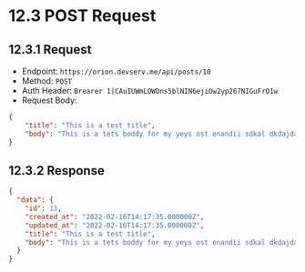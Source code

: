 # 12.3 POST Request

## 12.3.1 Request

- Endpoint: `https://orion.devserv.me/api/posts/10`
- Method: `POST`
- Auth Header: `Brearer 1|CAuIUWmLOWDns5blNIN6ejiOw2yp267NIGuFrO1w`
- Request Body:

```json
{
    "title": "This is a test title",
    "body": "This is a tets boddy for my yeys ost enandii sdkal dkdajdaasdlakjd lad aldasjdsadd jld d dl"
}
```

## 12.3.2 Response

```json
{
  "data": {
    "id": 13,
    "created_at": "2022-02-16T14:17:35.000000Z",
    "updated_at": "2022-02-16T14:17:35.000000Z",
    "title": "This is a test title",
    "body": "This is a tets boddy for my yeys ost enandii sdkal dkdajdaasdlakjd lad aldasjdsadd jld d dl"
  }
}
```
